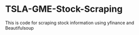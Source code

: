 # TSLA-GME-Stock-Scraping
This is code for scraping stock information using yfinance and Beautifulsoup 
